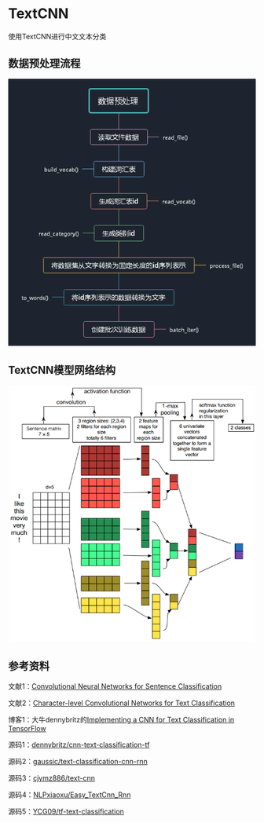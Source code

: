 # TextCNN

使用TextCNN进行中文文本分类

## 数据预处理流程
![image](https://github.com/xuewengeophysics/xwStudyNLP/blob/master/text_classification/TextCNN/images/%E6%95%B0%E6%8D%AE%E9%A2%84%E5%A4%84%E7%90%86%E6%B5%81%E7%A8%8B.png)

## TextCNN模型网络结构
![image](https://github.com/xuewengeophysics/xwStudyNLP/blob/master/text_classification/TextCNN/images/TextCNN%E6%A8%A1%E5%9E%8B.png)

## 参考资料

文献1：[Convolutional Neural Networks for Sentence Classification](https://arxiv.org/abs/1408.5882)

文献2：[Character-level Convolutional Networks for Text Classification](https://arxiv.org/abs/1509.01626)

博客1：大牛dennybritz的[Implementing a CNN for Text Classification in TensorFlow](http://www.wildml.com/2015/12/implementing-a-cnn-for-text-classification-in-tensorflow/)

源码1：[dennybritz/cnn-text-classification-tf](https://github.com/dennybritz/cnn-text-classification-tf)

源码2：[gaussic/text-classification-cnn-rnn](https://github.com/gaussic/text-classification-cnn-rnn)

源码3：[cjymz886/text-cnn](https://github.com/cjymz886/text-cnn)

源码4：[NLPxiaoxu/Easy_TextCnn_Rnn](https://github.com/NLPxiaoxu/Easy_TextCnn_Rnn)

源码5：[YCG09/tf-text-classification](https://github.com/YCG09/tf-text-classification)
